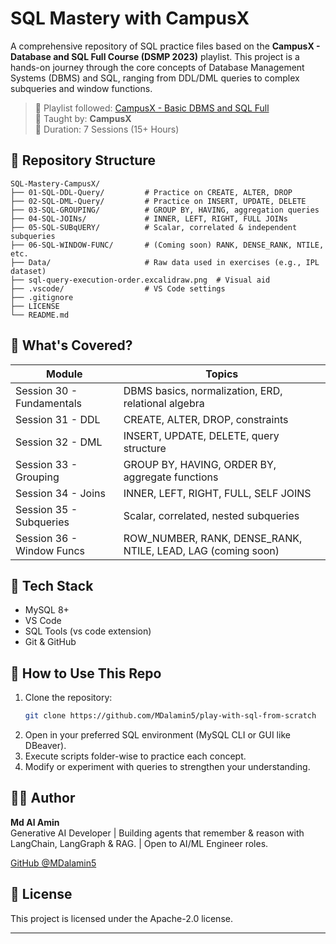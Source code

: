 # SQL Mastery with CampusX

A comprehensive repository of SQL practice files based on the **CampusX - Database and SQL Full Course (DSMP 2023)** playlist. This project is a hands-on journey through the core concepts of Database Management Systems (DBMS) and SQL, ranging from DDL/DML queries to complex subqueries and window functions.

> 📌 Playlist followed: [CampusX - Basic DBMS and SQL Full](https://www.youtube.com/playlist?list=PLKnIA16_RmvbY-7TjHytIcGk3xE4Ykv2s)  
> 🧠 Taught by: **CampusX**  
> 📅 Duration: 7 Sessions (15+ Hours)

## 📁 Repository Structure

```
SQL-Mastery-CampusX/
├── 01-SQL-DDL-Query/         # Practice on CREATE, ALTER, DROP
├── 02-SQL-DML-Query/         # Practice on INSERT, UPDATE, DELETE
├── 03-SQL-GROUPING/          # GROUP BY, HAVING, aggregation queries
├── 04-SQL-JOINs/             # INNER, LEFT, RIGHT, FULL JOINs
├── 05-SQL-SUBqUERY/          # Scalar, correlated & independent subqueries
├── 06-SQL-WINDOW-FUNC/       # (Coming soon) RANK, DENSE_RANK, NTILE, etc.
├── Data/                     # Raw data used in exercises (e.g., IPL dataset)
├── sql-query-execution-order.excalidraw.png  # Visual aid
├── .vscode/                  # VS Code settings
├── .gitignore
├── LICENSE
└── README.md
```

## 🧪 What's Covered?

| Module                     | Topics                                                             |
|---------------------------|---------------------------------------------------------------------|
| Session 30 - Fundamentals | DBMS basics, normalization, ERD, relational algebra                |
| Session 31 - DDL          | CREATE, ALTER, DROP, constraints                                   |
| Session 32 - DML          | INSERT, UPDATE, DELETE, query structure                            |
| Session 33 - Grouping     | GROUP BY, HAVING, ORDER BY, aggregate functions                    |
| Session 34 - Joins        | INNER, LEFT, RIGHT, FULL, SELF JOINS                               |
| Session 35 - Subqueries   | Scalar, correlated, nested subqueries                              |
| Session 36 - Window Funcs | ROW_NUMBER, RANK, DENSE_RANK, NTILE, LEAD, LAG (coming soon)       |

## 🔧 Tech Stack

- MySQL 8+
- VS Code
- SQL Tools (vs code extension)
- Git & GitHub

## 📌 How to Use This Repo

1. Clone the repository:
   ```bash
   git clone https://github.com/MDalamin5/play-with-sql-from-scratch
   ```
2. Open in your preferred SQL environment (MySQL CLI or GUI like DBeaver).
3. Execute scripts folder-wise to practice each concept.
4. Modify or experiment with queries to strengthen your understanding.

## 🧑‍💻 Author

**Md Al Amin**  
Generative AI Developer | Building agents that remember & reason with LangChain, LangGraph & RAG. | Open to AI/ML Engineer roles. 

[GitHub @MDalamin5](https://github.com/MDalamin5)

## 📝 License

This project is licensed under the Apache-2.0 license.

---

